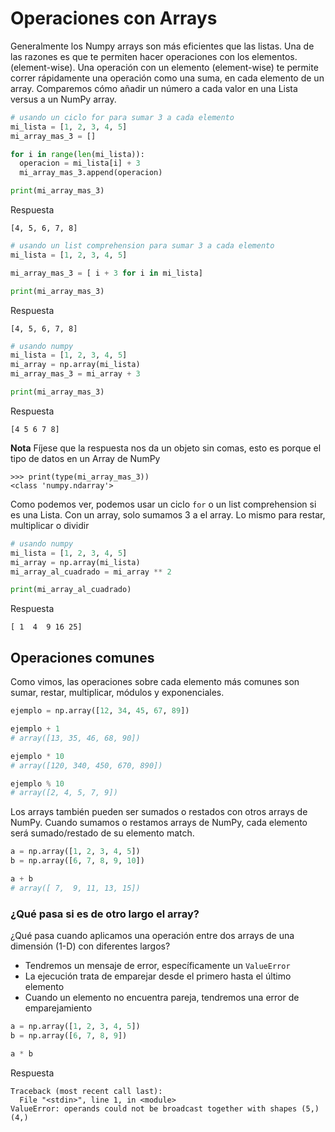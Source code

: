 # Operaciones con Arrays

Generalmente los Numpy arrays son más eficientes que las listas. Una de las razones es que te permiten hacer operaciones con los elementos. (element-wise). Una operación con un elemento (element-wise) te permite correr rápidamente una operación como una suma, en cada elemento de un array. Comparemos cómo añadir un número a cada valor en una Lista versus a un NumPy array.

```python
# usando un ciclo for para sumar 3 a cada elemento
mi_lista = [1, 2, 3, 4, 5]
mi_array_mas_3 = []

for i in range(len(mi_lista)):
  operacion = mi_lista[i] + 3
  mi_array_mas_3.append(operacion)

print(mi_array_mas_3)
```

Respuesta

```
[4, 5, 6, 7, 8]
```

```python
# usando un list comprehension para sumar 3 a cada elemento
mi_lista = [1, 2, 3, 4, 5]

mi_array_mas_3 = [ i + 3 for i in mi_lista]

print(mi_array_mas_3)
```

Respuesta

```
[4, 5, 6, 7, 8]
```

```python
# usando numpy
mi_lista = [1, 2, 3, 4, 5]
mi_array = np.array(mi_lista)
mi_array_mas_3 = mi_array + 3

print(mi_array_mas_3)
```

Respuesta

```
[4 5 6 7 8]
```

**Nota** Fíjese que la respuesta nos da un objeto sin comas, esto es porque el tipo de datos en un Array de NumPy

```
>>> print(type(mi_array_mas_3))
<class 'numpy.ndarray'>
```

Como podemos ver, podemos usar un ciclo `for` o un list comprehension si es una Lista. Con un array, solo sumamos 3 a el array. Lo mismo para restar, multiplicar o dividir

```python
# usando numpy
mi_lista = [1, 2, 3, 4, 5]
mi_array = np.array(mi_lista)
mi_array_al_cuadrado = mi_array ** 2

print(mi_array_al_cuadrado)
```

Respuesta

```
[ 1  4  9 16 25]
```

## Operaciones comunes

Como vimos, las operaciones sobre cada elemento más comunes son sumar, restar, multiplicar, módulos y exponenciales.

```python
ejemplo = np.array([12, 34, 45, 67, 89])

ejemplo + 1
# array([13, 35, 46, 68, 90])

ejemplo * 10
# array([120, 340, 450, 670, 890])

ejemplo % 10
# array([2, 4, 5, 7, 9])
```

Los arrays también pueden ser sumados o restados con otros arrays de NumPy. Cuando sumamos o restamos arrays de NumPy, cada elemento será sumado/restado de su elemento match.


```python
a = np.array([1, 2, 3, 4, 5])
b = np.array([6, 7, 8, 9, 10])

a + b
# array([ 7,  9, 11, 13, 15])
```

### ¿Qué pasa si es de otro largo el array?

¿Qué pasa cuando aplicamos una operación entre dos arrays de una dimensión (1-D) con diferentes largos?
* Tendremos un mensaje de error, específicamente un `ValueError`
* La ejecución trata de emparejar desde el primero hasta el último elemento
* Cuando un elemento no encuentra pareja, tendremos una error de emparejamiento

```python
a = np.array([1, 2, 3, 4, 5])
b = np.array([6, 7, 8, 9])

a * b
```

Respuesta

```
Traceback (most recent call last):
  File "<stdin>", line 1, in <module>
ValueError: operands could not be broadcast together with shapes (5,) (4,)
```
